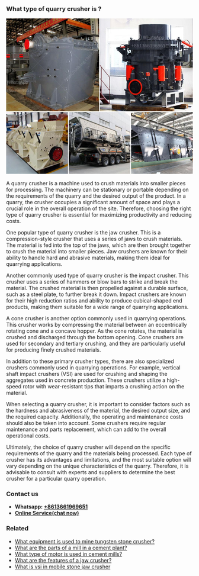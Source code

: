 <h3>What type of quarry crusher is ?</h3><img src='1701744890.jpg' alt=''><p>A quarry crusher is a machine used to crush materials into smaller pieces for processing. The machinery can be stationary or portable depending on the requirements of the quarry and the desired output of the product. In a quarry, the crusher occupies a significant amount of space and plays a crucial role in the overall operation of the site. Therefore, choosing the right type of quarry crusher is essential for maximizing productivity and reducing costs.</p><p>One popular type of quarry crusher is the jaw crusher. This is a compression-style crusher that uses a series of jaws to crush materials. The material is fed into the top of the jaws, which are then brought together to crush the material into smaller pieces. Jaw crushers are known for their ability to handle hard and abrasive materials, making them ideal for quarrying applications.</p><p>Another commonly used type of quarry crusher is the impact crusher. This crusher uses a series of hammers or blow bars to strike and break the material. The crushed material is then propelled against a durable surface, such as a steel plate, to further break it down. Impact crushers are known for their high reduction ratios and ability to produce cubical-shaped end products, making them suitable for a wide range of quarrying applications.</p><p>A cone crusher is another option commonly used in quarrying operations. This crusher works by compressing the material between an eccentrically rotating cone and a concave hopper. As the cone rotates, the material is crushed and discharged through the bottom opening. Cone crushers are used for secondary and tertiary crushing, and they are particularly useful for producing finely crushed materials.</p><p>In addition to these primary crusher types, there are also specialized crushers commonly used in quarrying operations. For example, vertical shaft impact crushers (VSI) are used for crushing and shaping the aggregates used in concrete production. These crushers utilize a high-speed rotor with wear-resistant tips that imparts a crushing action on the material.</p><p>When selecting a quarry crusher, it is important to consider factors such as the hardness and abrasiveness of the material, the desired output size, and the required capacity. Additionally, the operating and maintenance costs should also be taken into account. Some crushers require regular maintenance and parts replacement, which can add to the overall operational costs.</p><p>Ultimately, the choice of quarry crusher will depend on the specific requirements of the quarry and the materials being processed. Each type of crusher has its advantages and limitations, and the most suitable option will vary depending on the unique characteristics of the quarry. Therefore, it is advisable to consult with experts and suppliers to determine the best crusher for a particular quarry operation.</p><h3>Contact us</h3><ul><li><strong>Whatsapp:&nbsp;<a href="https://wa.me/8613661969651">+8613661969651</a></strong></li><li><a href="https://swt.shibang-china.com/?git&amp;zhl&amp;What type of quarry crusher is "><strong>Online Service(chat now)</strong></a></li></ul><h3>Related</h3><ul><li><a href='What equipment is used to mine tungsten stone crusher.md'>What equipment is used to mine tungsten stone crusher?</a></li><li><a href='What are the parts of a mill in a cement plant.md'>What are the parts of a mill in a cement plant?</a></li><li><a href='What type of motor is used in cement mills.md'>What type of motor is used in cement mills?</a></li><li><a href='What are the features of a jaw crusher.md'>What are the features of a jaw crusher?</a></li><li><a href='What is vsi in mobile stone jaw crusher.md'>What is vsi in mobile stone jaw crusher</a></li></ul>